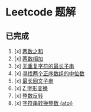# Leetcode 题解

## 已完成

1. [x] [两数之和](https://leetcode-cn.com/problems/two-sum/description/)
2. [x] [两数相加](https://leetcode-cn.com/problems/add-two-numbers/description/)
3. [x] [无重复字符的最长子串](https://leetcode-cn.com/problems/longest-substring-without-repeating-characters/description/)
4. [x] [寻找两个正序数组的中位数](https://leetcode-cn.com/problems/median-of-two-sorted-arrays/description/)
5. [x] [最长回文子串](https://leetcode-cn.com/problems/longest-palindromic-substring/description/)
6. [x] [Z 字形变换](https://leetcode-cn.com/problems/zigzag-conversion/description/)
7. [x] [整数反转](https://leetcode-cn.com/problems/reverse-integer/description/)
8. [x] [字符串转换整数 (atoi)](https://leetcode-cn.com/problems/string-to-integer-atoi/description/)
